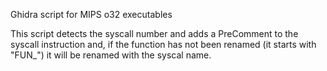 Ghidra script for MIPS o32 executables

This script detects the syscall number and adds a PreComment to the syscall instruction and, if the function has not been renamed (it starts with "FUN_") it will be renamed with the syscal name.